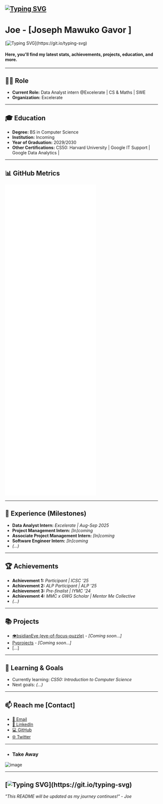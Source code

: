 [![Typing SVG](https://readme-typing-svg.demolab.com/?pause=10000&size=30&width=500&lines=Computer+Science+major+🎓;Software+Engineer+💻)](https://git.io/typing-svg)  
---

# Joe - [Joseph Mawuko Gavor ] <div align="center"> </div>

[![Typing SVG](https://readme-typing-svg.demolab.com/?font=Fira+Code&size=25&width=500&pause=1000&lines=👋+Hi,+I'm+Joe.;Welcome+to+my+GitHub+profile!)](https://git.io/typing-svg)


#### Here, you'll find my latest stats, achievements, projects, education, and more.

---

## 👨‍💻 Role

- **Current Role:** Data Analyst intern @Excelerate | CS & Maths | SWE
- **Organization:** Excelerate

---

## 🎓 Education

- **Degree:** BS in Computer Science
- **Institution:** Incoming
- **Year of Graduation:** 2029/2030
- **Other Certifications:** CS50: Harvard University | Google IT Support | Google Data Analytics |

---

## 📊 GitHub Metrics

<!--START_SECTION:metrics-->
![Metrics](https://github.com/Josephgavor100/Josephgavor100/blob/main/github-metrics.svg)
<!--END_SECTION:metrics-->

---

## 🚀 Experience (Milestones)

- **Data Analyst Intern:** _Excelerate | Aug-Sep 2025_
- **Project Management Intern:** _[In]coming_
- **Associate Project Management Intern:** _[In]coming_
- **Software Engineer Intern:** _[In]coming_
- *(...)*

---

## 🏆 Achievements

- **Achievement 1:** _Participant | ICSC '25_
- **Achievement 2:** _ALP Participant | ALP '25_
- **Achievement 3:** _Pre-finalist | IYMC '24_
- **Achievement 4:** _MMC x GWG Scholar | Mentor Me Collective_
- *(...)*

---

## 📚 Projects

- [👁bsidianEye (eye-of-focus-puzzle)](#) - _[Coming soon...]_
- [Pyprojects](#) - _[Coming soon...]_
- [...]

---

## 🌱 Learning & Goals

- Currently learning: _CS50: Introduction to Computer Science_
- Next goals: _(...)_

---

## 📫 Reach me [Contact]

- [📧 Email](mailto:josephgavor100@email.com)
- [💼 LinkedIn](https://linkedin.com/in/joseph-gavor100)
- [💻 GitHub](https://github.com/Josephgavor100)
- [🌐 Twitter](https://twitter.com/joe.dev100)

---
- ### Take Away

<img width="500" height="550" alt="image" src="https://github.com/user-attachments/assets/c61c9ba6-a03a-4622-90c6-3328211c5a87" />

---
[![Typing SVG](https://readme-typing-svg.demolab.com/?lines=Thank+you!;Have+a+great+day!!)](https://git.io/typing-svg)
---
_"This README will be updated as my journey continues!" - Joe_
